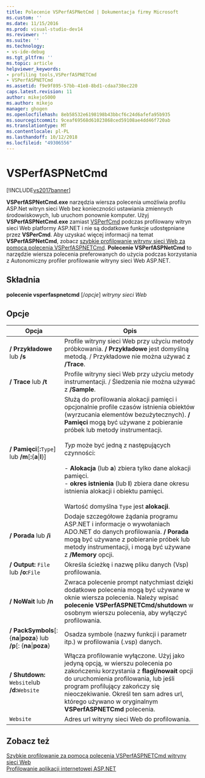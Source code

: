 ```yaml
---
title: Polecenie VSPerfASPNetCmd | Dokumentacja firmy Microsoft
ms.custom: ''
ms.date: 11/15/2016
ms.prod: visual-studio-dev14
ms.reviewer: ''
ms.suite: ''
ms.technology:
- vs-ide-debug
ms.tgt_pltfrm: ''
ms.topic: article
helpviewer_keywords:
- profiling tools,VSPerfASPNETCmd
- VSPerfASPNETCmd
ms.assetid: f9e9f895-57bb-41e8-8bd1-cdaa738ec220
caps.latest.revision: 11
author: mikejo5000
ms.author: mikejo
manager: ghogen
ms.openlocfilehash: 8eb58532e6198198b43bbcf6c24d6afefa95b935
ms.sourcegitcommit: 9ceaf69568d61023868ced59108ae4dd46f720ab
ms.translationtype: MT
ms.contentlocale: pl-PL
ms.lasthandoff: 10/12/2018
ms.locfileid: "49306556"
---
```

# <a name="vsperfaspnetcmd"></a>VSPerfASPNetCmd
[!INCLUDE[vs2017banner](../includes/vs2017banner.md)]

**VSPerfASPNetCmd.exe** narzędzia wiersza polecenia umożliwia profilu ASP.Net witryn sieci Web bez konieczności ustawiania zmiennych środowiskowych, lub uruchom ponownie komputer. Użyj **VSPerfASPNetCmd.exe** zamiast [VSPerfCmd](../profiling/vsperfcmd.md) podczas profilowany witryn sieci Web platformy ASP.NET i nie są dodatkowe funkcje udostępniane przez **VSPerCmd**. Aby uzyskać więcej informacji na temat **VSPerfASPNetCmd**, zobacz [szybkie profilowanie witryny sieci Web za pomocą polecenia VSPerfASPNETCmd](../profiling/rapid-web-site-profiling-with-vsperfaspnetcmd.md). **Polecenie VSPerfASPNetCmd** to narzędzie wiersza polecenia preferowanych do użycia podczas korzystania z Autonomiczny profiler profilowanie witryny sieci Web ASP.NET.  
  
## <a name="syntax"></a>Składnia  
 **polecenie vsperfaspnetcmd** [/*opcje*] *witryny sieci Web*  
  
## <a name="options"></a>Opcje  
  
|Opcja|Opis|  
|------------|-----------------|  
|**/ Przykładowe** lub **/s**|Profile witryny sieci Web przy użyciu metody próbkowania. **/ Przykładowe** jest domyślną metodą. / Przykładowe nie można używać z **/Trace**.|  
|**/ Trace** lub   **/t**|Profile witryny sieci Web przy użyciu metody instrumentacji. / Śledzenia nie można używać z **/Sample**.|  
|**/ Pamięci**[**:**`Type`] lub **/m**[**:**{**a**&#124;**l**}]|Służą do profilowania alokacji pamięci i opcjonalnie profile czasów istnienia obiektów (wyrzucania elementów bezużytecznych). **/ Pamięci** mogą być używane z pobieranie próbek lub metody instrumentacji.<br /><br /> *Typ* może być jedną z następujących czynności:<br /><br /> -   **Alokacja** (lub **a**) zbiera tylko dane alokacji pamięci.<br />-   **okres istnienia** (lub **l**) zbiera dane okresu istnienia alokacji i obiektu pamięci.<br /><br /> Wartość domyślna `Type` jest **alokacji**.|  
|**/ Porada** lub **/i**|Dodaje szczegółowe żądania programu ASP.NET i informacje o wywołaniach ADO.NET do danych profilowania. **/ Porada** mogą być używane z pobieranie próbek lub metody instrumentacji, i mogą być używane z **/Memory** opcji.|  
|**/ Output:** `File` lub   **/o:**`File`|Określa ścieżkę i nazwę pliku danych (Vsp) profilowania.|  
|**/ NoWait** lub **/n**|Zwraca polecenie prompt natychmiast dzięki dodatkowe polecenia mogą być używane w oknie wiersza polecenia. Należy wpisać **polecenie VSPerfASPNETCmd/shutdown** w osobnym wierszu polecenia, aby wyłączyć profilowania.|  
|**/ PackSymbols**[: {**na**&#124;**poza**} lub **/p**[: {**na**&#124;**poza**}|Osadza symbole (nazwy funkcji i parametr itp.) w profilowania (.vsp) danych.|  
|**/ Shutdown:** `Website`lub   **/d:**`Website`|Włącza profilowanie wyłączone. Użyj jako jedyną opcją, w wierszu polecenia po zakończeniu korzystania z **flagi/nowait** opcji do uruchomienia profilowania, lub jeśli program profilujący zakończy się nieoczekiwanie. Określ ten sam adres url, którego używano w oryginalnym **VSPerfASPNETCmd** polecenia.|  
|`Website`|Adres url witryny sieci Web do profilowania.|  
  
## <a name="see-also"></a>Zobacz też  
 [Szybkie profilowanie za pomocą polecenia VSPerfASPNETCmd witryny sieci Web](../profiling/rapid-web-site-profiling-with-vsperfaspnetcmd.md)   
 [Profilowanie aplikacji internetowej ASP.NET](../profiling/command-line-profiling-of-aspnet-web-applications.md)



